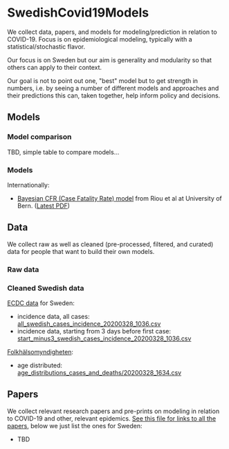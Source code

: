 # SwedishCovid19Models

We collect data, papers, and models for modeling/prediction in relation to COVID-19. Focus is on epidemiological modeling, typically with a statistical/stochastic flavor. 

Our focus is on Sweden but our aim is generality and modularity so that others can apply to their context.

Our goal is not to point out one, "best" model but to get strength in numbers, i.e. by seeing a number of different models and approaches and their predictions this can, taken together, help inform policy and decisions.

## Models

### Model comparison

TBD, simple table to compare models...

### Models

Internationally:
- [Bayesian CFR (Case Fatality Rate) model](https://github.com/jriou/covid_adjusted_cfr) from Riou et al at University of Bern. ([Latest PDF](https://github.com/jriou/covid_adjusted_cfr/blob/master/manuscript/manuscript_v2.pdf))

## Data

We collect raw as well as cleaned (pre-processed, filtered, and curated) data for people that want to build their own models.

### Raw data

### Cleaned Swedish data

[ECDC data](https://www.ecdc.europa.eu/en/publications-data/download-todays-data-geographic-distribution-covid-19-cases-worldwide) for Sweden:
- incidence data, all cases: [all_swedish_cases_incidence_20200328_1036.csv](data/clean/sweden/all_swedish_cases_incidence_20200328_1036.csv)
- incidence data, starting from 3 days before first case: [start_minus3_swedish_cases_incidence_20200328_1036.csv](data/clean/sweden/start_minus3_swedish_cases_incidence_20200328_1036.csv)

[Folkhälsomyndigheten](https://experience.arcgis.com/experience/09f821667ce64bf7be6f9f87457ed9aa):
- age distributed: [age_distributions_cases_and_deaths/20200328_1634.csv](data/raw/Folkhalsomyndigheten/age_distributions_cases_and_deaths/20200328_1634.csv)

## Papers

We collect relevant research papers and pre-prints on modeling in relation to COVID-19 and other, relevant epidemics. [See this file for links to all the papers](papers/Covid19ModelingPapers.md), below we just list the ones for Sweden:

- TBD
